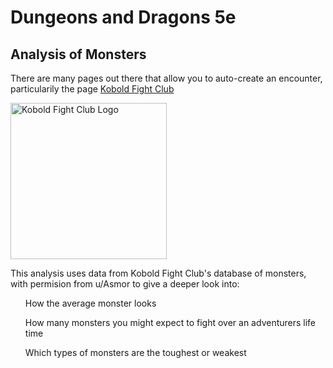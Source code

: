 <h1>Dungeons and Dragons 5e</h1>
<h2>Analysis of Monsters</h2>
<p>There are many pages out there that allow you
to auto-create an encounter, particularily the page 
<a href="https://kobold.club/fight/#/encounter-builder">Kobold Fight Club</a>
</p>
<img src="https://kobold.club/fight/images/logo.png" alt="Kobold Fight Club Logo" width="250", height="250"></img>
<p>This analysis uses data from Kobold Fight Club's database of monsters, with permision from u/Asmor to
give a deeper look into: </p>
<ul>How the average monster looks</ul>
<ul>How many monsters you might expect to fight over an adventurers life time</ul>
<ul>Which types of monsters are the toughest or weakest</ul>
 
